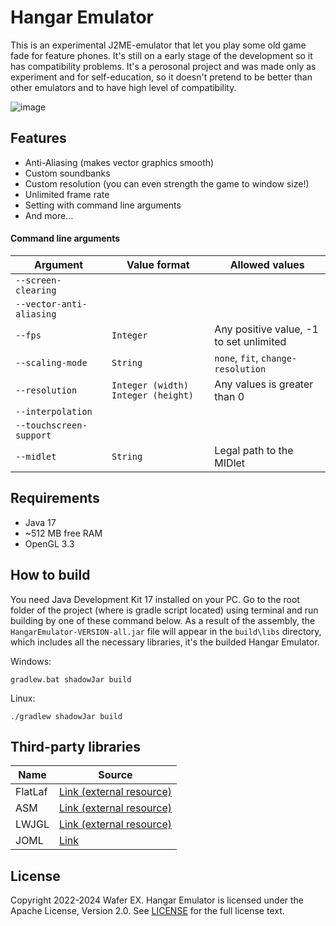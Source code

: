 # Hangar Emulator
This is an experimental J2ME-emulator that let you play some old game fade for feature phones. It's still on a early stage of the development so it has compatibility problems. It's a perosonal project and was made only as experiment and for self-education, so it doesn't pretend to be better than other emulators and to have high level of compatibility.

![image](https://github.com/Wafer-EX/HangarEmulator/assets/76843479/551cb966-a0d7-4294-b67e-dfa95a0dbe87)


## Features
- Anti-Aliasing (makes vector graphics smooth)
- Custom soundbanks
- Custom resolution (you can even strength the game to window size!)
- Unlimited frame rate
- Setting with command line arguments
- And more...

#### Command line arguments
| Argument | Value format | Allowed values
| - | - | - |
| `--screen-clearing` | | |
| `--vector-anti-aliasing` | | |
| `--fps` | `Integer` | Any positive value, -1 to set unlimited |
| `--scaling-mode` | `String` | `none`, `fit`, `change-resolution` |
| `--resolution` | `Integer (width)` `Integer (height)` | Any values is greater than 0 |
| `--interpolation` | | |
| `--touchscreen-support` | | |
| `--midlet` | `String` | Legal path to the MIDlet |

## Requirements
- Java 17
- ~512 MB free RAM
- OpenGL 3.3
## How to build
You need Java Development Kit 17 installed on your PC. Go to the root folder of the project (where is gradle script located) using terminal and run building by one of these command below. As a result of the assembly, the `HangarEmulator-VERSION-all.jar` file will appear in the `build\libs` directory, which includes all the necessary libraries, it's the builded Hangar Emulator.

Windows:
```
gradlew.bat shadowJar build
```
Linux:
```
./gradlew shadowJar build
```
## Third-party libraries
| Name    | Source                                                       |
|---------|--------------------------------------------------------------|
| FlatLaf | [Link (external resource)](https://www.formdev.com/flatlaf/) |
| ASM     | [Link (external resource)](https://asm.ow2.io/)              |
| LWJGL   | [Link (external resource)](https://www.lwjgl.org/)           |
| JOML    | [Link](https://github.com/JOML-CI/JOML)                      |
## License
Copyright 2022-2024 Wafer EX. Hangar Emulator is licensed under the Apache License, Version 2.0. See [LICENSE](LICENSE) for the full license text.
